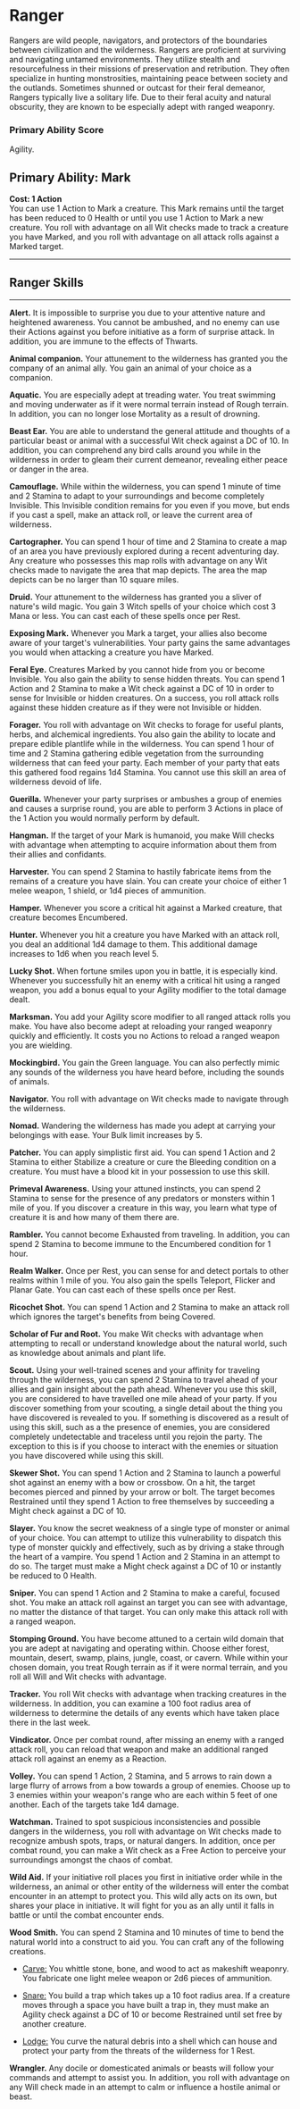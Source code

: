 # Ranger  
Rangers are wild people, navigators, and protectors of the  boundaries  between  civilization  and  the wilderness. Rangers are proficient at surviving and navigating untamed environments. They utilize stealth and resourcefulness in their missions of preservation and retribution. They often specialize in hunting monstrosities, maintaining peace between society and the outlands. Sometimes shunned or outcast for their feral demeanor, Rangers typically live a solitary life. Due to their feral acuity and natural obscurity, they are known to be especially adept with ranged weaponry.  

### Primary Ability Score  
Agility.

## Primary Ability: **Mark**
**Cost: 1 Action**  
You can use 1 Action to Mark a creature. This Mark remains until the target has been reduced to 0 Health or until you use 1 Action to Mark a new creature. You roll with advantage on all Wit checks made to track a creature you have Marked, and you roll with advantage on all attack rolls against a Marked target.

___
## Ranger Skills
___

**Alert.** It is impossible to surprise you due to your attentive nature and heightened awareness. You cannot be ambushed, and no enemy can use their Actions against you before initiative as a form of surprise attack. In addition, you are immune to the effects of Thwarts.   

**Animal companion.** Your attunement to the wilderness has granted you the company of an animal ally. You gain an animal of your choice as a companion.   

**Aquatic.** You are especially adept at treading water. You treat swimming and moving underwater as if it were normal terrain instead of Rough terrain. In addition, you can no longer lose Mortality as a result of drowning.   

**Beast Ear.** You are able to understand the general attitude and thoughts of a particular beast or animal with a successful Wit check against a DC of 10. In addition, you can comprehend any bird calls around you while in the wilderness in order to gleam their current demeanor, revealing either peace or danger in the area.   

**Camouflage.** While within the wilderness, you can spend 1 minute of time and 2 Stamina to adapt to your surroundings and become completely Invisible. This Invisible condition remains for you even if you move, but ends if you cast a spell, make an attack roll, or leave the current area of wilderness.   

**Cartographer.** You can spend 1 hour of time and 2 Stamina to create a map of an area you have previously explored during a recent adventuring day. Any creature who possesses this map rolls with advantage on any Wit checks made to navigate the area that map depicts. The area the map depicts can be no larger than 10 square miles.   

**Druid.** Your attunement to the wilderness has granted you a sliver of nature's wild magic. You gain 3 Witch spells of your choice which cost 3 Mana or less. You can cast each of these spells once per Rest.   

**Exposing Mark.** Whenever you Mark a target, your allies also become aware of your target's vulnerabilities. Your party gains the same advantages you would when attacking a creature you have Marked.   

**Feral Eye.** Creatures Marked by you cannot hide from you or become Invisible. You also gain the ability to sense hidden threats. You can spend 1 Action and 2 Stamina to make a Wit check against a DC of 10 in order to sense for Invisible or hidden creatures. On a success, you roll attack rolls against these hidden creature as if they were not Invisible or hidden.   

**Forager.** You roll with advantage on Wit checks to forage for useful plants, herbs, and alchemical ingredients. You also gain the ability to locate and prepare edible plantlife while in the wilderness. You can spend 1 hour of time and 2 Stamina gathering edible vegetation from the surrounding wilderness that can feed your party. Each member of your party that eats this gathered food regains 1d4 Stamina. You cannot use this skill an area of wilderness devoid of life.   

**Guerilla.** Whenever your party surprises or ambushes a group of enemies and causes a surprise round, you are able to perform 3 Actions in place of the 1 Action you would normally perform by default.   

**Hangman.** If the target of your Mark is humanoid, you make Will checks with advantage when attempting to acquire information about them from their allies and confidants.   

**Harvester.** You can spend 2 Stamina to hastily fabricate items from the remains of a creature you have slain. You can create your choice of either 1 melee weapon, 1 shield, or 1d4 pieces of ammunition.   

**Hamper.** Whenever you score a critical hit against a Marked creature, that creature becomes Encumbered.   

**Hunter.** Whenever you hit a creature you have Marked with an attack roll, you deal an additional 1d4 damage to them. This additional damage increases to 1d6 when you reach level 5.   

**Lucky Shot.** When fortune smiles upon you in battle, it is especially kind. Whenever you successfully hit an enemy with a critical hit using a ranged weapon, you add a bonus equal to your Agility modifier to the total damage dealt.   

**Marksman.** You add your Agility score modifier to all ranged attack rolls you make. You have also become adept at reloading your ranged weaponry quickly and efficiently. It costs you no Actions to reload a ranged weapon you are wielding.   

**Mockingbird.** You gain the Green language. You can also perfectly mimic any sounds of the wilderness you have heard before, including the sounds of animals.   

**Navigator.** You roll with advantage on Wit checks made to navigate through the wilderness.   

**Nomad.** Wandering the wilderness has made you adept at carrying your belongings with ease. Your Bulk limit increases by 5.   

**Patcher.** You can apply simplistic first aid. You can spend 1 Action and 2 Stamina to either Stabilize a creature or cure the Bleeding condition on a creature. You must have a blood kit in your possession to use this skill.   

**Primeval Awareness.** Using your attuned instincts, you can spend 2 Stamina to sense for the presence of any predators or monsters within 1 mile of you. If you discover a creature in this way, you learn what type of creature it is and how many of them there are.   

**Rambler.** You cannot become Exhausted from traveling. In addition, you can spend 2 Stamina to become immune to the Encumbered condition for 1 hour.   

**Realm Walker.** Once per Rest, you can sense for and detect portals to other realms within 1 mile of you. You also gain the spells Teleport, Flicker and Planar Gate. You can cast each of these spells once per Rest.   

**Ricochet Shot.** You can spend 1 Action and 2 Stamina to make an attack roll which ignores the target's benefits from being Covered.   

**Scholar of Fur and Root.** You make Wit checks with advantage when attempting to recall or understand knowledge about the natural world, such as knowledge about animals and plant life.   

**Scout.** Using your well-trained scenes and your affinity for traveling through the wilderness, you can spend 2 Stamina to travel ahead of your allies and gain insight about the path ahead. Whenever you use this skill, you are considered to have travelled one mile ahead of your party. If you discover something from your scouting, a single detail about the thing you have discovered is revealed to you. If something is discovered as a result of using this skill, such as a the presence of enemies, you are considered completely undetectable and traceless until you rejoin the party. The exception to this is if you choose to interact with the enemies or situation you have discovered while using this skill.   

**Skewer Shot.** You can spend 1 Action and 2 Stamina to launch a powerful shot against an enemy with a bow or crossbow. On a hit, the target becomes pierced and pinned by your arrow or bolt. The target becomes Restrained until they spend 1 Action to free themselves by succeeding a Might check against a DC of 10.   

**Slayer.** You know the secret weakness of a single type of monster or animal of your choice. You can attempt to utilize this vulnerability to dispatch this type of monster quickly and effectively, such as by driving a stake through the heart of a vampire. You spend 1 Action and 2 Stamina in an attempt to do so. The target must make a Might check against a DC of 10 or instantly be reduced to 0 Health.   

**Sniper.** You can spend 1 Action and 2 Stamina to make a careful, focused shot. You make an attack roll against an target you can see with advantage, no matter the distance of that target. You can only make this attack roll with a ranged weapon.   

**Stomping Ground.** You have become attuned to a certain wild domain that you are adept at navigating and operating within. Choose either forest, mountain, desert, swamp, plains, jungle, coast, or cavern. While within your chosen domain, you treat Rough terrain as if it were normal terrain, and you roll all Will and Wit checks with advantage.   

**Tracker.** You roll Wit checks with advantage when tracking creatures in the wilderness. In addition, you can examine a 100 foot radius area of wilderness to determine the details of any events which have taken place there in the last week.   

**Vindicator.** Once per combat round, after missing an enemy with a ranged attack roll, you can reload that weapon and make an additional ranged attack roll against an enemy as a Reaction.   

**Volley.** You can spend 1 Action, 2 Stamina, and 5 arrows to rain down a large flurry of arrows from a bow towards a group of enemies. Choose up to 3 enemies within your weapon's range who are each within 5 feet of one another. Each of the targets take 1d4 damage.   

**Watchman.** Trained to spot suspicious inconsistencies and possible dangers in the wilderness, you roll with advantage on Wit checks made to recognize ambush spots, traps, or natural dangers. In addition, once per combat round, you can make a Wit check as a Free Action to perceive your surroundings amongst the chaos of combat.   

**Wild Aid.** If your initiative roll places you first in initiative order while in the wilderness, an animal or other entity of the wilderness will enter the combat encounter in an attempt to protect you. This wild ally acts on its own, but shares your place in initiative. It will fight for you as an ally until it falls in battle or until the combat encounter ends.   

**Wood Smith.** You can spend 2 Stamina and 10 minutes of time to bend the natural world into a construct to aid you. You can craft any of the following creations.  

 * <u>Carve:</u> You whittle stone, bone, and wood to act as makeshift weaponry. You fabricate one light melee weapon or 2d6 pieces of ammunition.  

 * <u>Snare:</u> You build a trap which takes up a 10 foot radius area. If a creature moves through a space you have built a trap in, they must make an Agility check against a DC of 10 or become Restrained until set free by another creature.  

 * <u>Lodge:</u> You curve the natural debris into a shell which can house and protect your party from the threats of the wilderness for 1 Rest.   

**Wrangler.** Any docile or domesticated animals or beasts will follow your commands and attempt to assist you. In addition, you roll with advantage on any Will check made in an attempt to calm or influence a hostile animal or beast.  
